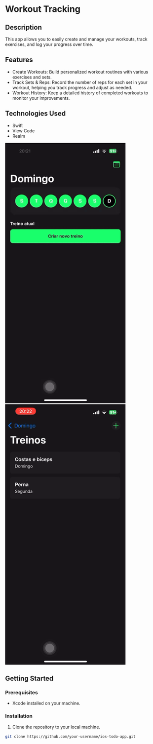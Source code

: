 # Workout Tracking

## Description

This app allows you to easily create and manage your workouts, track exercises, and log your progress over time.

## Features

- Create Workouts: Build personalized workout routines with various exercises and sets.
- Track Sets & Reps: Record the number of reps for each set in your workout, helping you track progress and adjust as needed.
- Workout History: Keep a detailed history of completed workouts to monitor your improvements.

## Technologies Used

- Swift
- View Code
- Realm

<div>
  <img src=".github/video1.gif" width="390" height="844" />
  <img src=".github/video2.gif" width="390" height="844" />
</div>

## Getting Started

### Prerequisites

- Xcode installed on your machine.

### Installation

1. Clone the repository to your local machine.

```bash
git clone https://github.com/your-username/ios-todo-app.git
